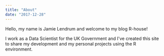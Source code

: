 ```yaml
---
title: "About"
date: "2017-12-28"
---
```


Hello, my name is Jamie Lendrum and welcome to my blog R-house!

I work as a Data Scientist for the UK Government and I've created this site to share my development and my personal projects using the R environment. 
